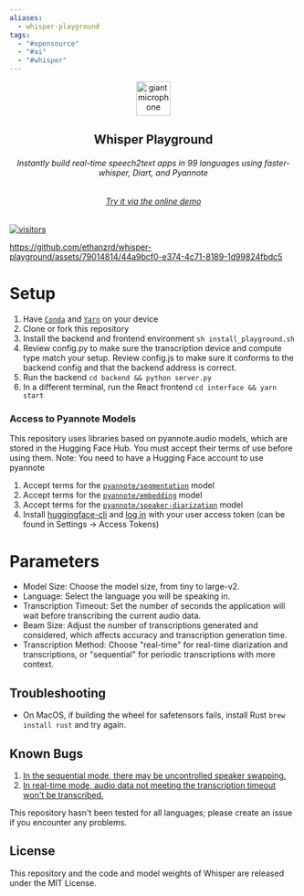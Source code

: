 ```yaml
---
aliases:
  - whisper-playground
tags:
  - "#opensource"
  - "#ai"
  - "#whisper"
---
```

<div align="center">
  <img width="60px" src="https://user-images.githubusercontent.com/6180201/124313197-cc93f200-db70-11eb-864a-fc65765fc038.png" alt="giant microphone"/>   
 <br/>
  <h2 align="center">Whisper Playground</h2>
  <h6 align="center">Instantly build real-time speech2text apps in 99 languages using faster-whisper, Diart, and Pyannote</h6>
  <h6 align="center"><a href="https://whisperui.monsterapi.ai">Try it via the online demo</a></h6>
</div>

[![visitors](https://hits.sh/github.com/saharmor/whisper-playground.svg?style=plastic&label=visitors&extraCount=55288)](https://hits.sh/github.com/saharmor/whisper-playground/)

https://github.com/ethanzrd/whisper-playground/assets/79014814/44a9bcf0-e374-4c71-8189-1d99824fbdc5

# Setup
1. Have [`Conda`](https://docs.conda.io/projects/conda/en/latest/user-guide/install/index.html) and [`Yarn`](https://classic.yarnpkg.com/lang/en/docs/install/#mac-stable) on your device 
2. Clone or fork this repository
3. Install the backend and frontend environment `sh install_playground.sh`
4. Review config.py to make sure the transcription device and compute type match your setup. Review config.js to make sure it conforms to the backend config and that the backend address is correct.
5. Run the backend `cd backend && python server.py`
6. In a different terminal, run the React frontend `cd interface && yarn start`

### Access to Pyannote Models

This repository uses libraries based on pyannote.audio models, which are stored in the Hugging Face Hub. You must accept their terms of use before using them.
Note: You need to have a Hugging Face account to use pyannote

1. Accept terms for the [`pyannote/segmentation`](https://huggingface.co/pyannote/segmentation) model
2. Accept terms for the [`pyannote/embedding`](https://huggingface.co/pyannote/embedding) model
3. Accept terms for the [`pyannote/speaker-diarization`](https://huggingface.co/pyannote/speaker-diarization) model
4. Install [huggingface-cli](https://huggingface.co/docs/huggingface_hub/quick-start#install-the-hub-library) and [log in](https://huggingface.co/docs/huggingface_hub/quick-start#login) with your user access token (can be found in Settings -> Access Tokens)


# Parameters

- Model Size: Choose the model size, from tiny to large-v2.
- Language: Select the language you will be speaking in.
- Transcription Timeout: Set the number of seconds the application will wait before transcribing the current audio data.
- Beam Size: Adjust the number of transcriptions generated and considered, which affects accuracy and transcription generation time.
- Transcription Method: Choose "real-time" for real-time diarization and transcriptions, or "sequential" for periodic transcriptions with more context.

## Troubleshooting

- On MacOS, if building the wheel for safetensors fails, install Rust `brew install rust` and try again.

## Known Bugs

1. [In the sequential mode, there may be uncontrolled speaker swapping.](https://github.com/saharmor/whisper-playground/issues/27)
2. [In real-time mode, audio data not meeting the transcription timeout won't be transcribed.](https://github.com/saharmor/whisper-playground/issues/28)

This repository hasn't been tested for all languages; please create an issue if you encounter any problems.

## License

This repository and the code and model weights of Whisper are released under the MIT License.
